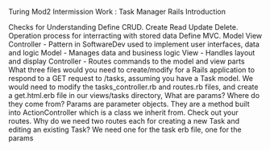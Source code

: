 Turing Mod2 Intermission Work : Task Manager Rails Introduction

Checks for Understanding
Define CRUD.
  Create Read Update Delete. Operation process for interracting with stored data
Define MVC.
  Model View Controller - Pattern in SoftwareDev used to implement user interfaces, data and logic
  Model - Manages data and business logic
  View - Handles layout and display
  Controller - Routes commands to the model and view parts
What three files would you need to create/modify for a Rails application to respond to a GET request to /tasks, assuming you have a Task model.
  We would need to modify the tasks_controller.rb and routes.rb files, and create a get.html.erb file in our      views/tasks directory, 
What are params? Where do they come from?
  Params are parameter objects. They are a method built into ActionController which is a class we inherit from.
Check out your routes. Why do we need two routes each for creating a new Task and editing an existing Task?
  We need one for the task erb file, one for the params
